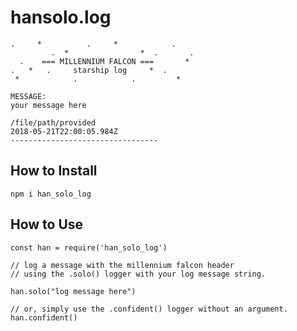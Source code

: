 # hansolo.log

```
.     *          .     *            .      
         .  *                *  .       .  
  .    === MILLENNIUM FALCON ===       *   
.   *   .     starship log     *  .        
 *            .            .         *     

MESSAGE:
your message here

/file/path/provided
2018-05-21T22:00:05.984Z
---------------------------------
```
## How to Install

```npm i han_solo_log```

## How to Use

```
const han = require('han_solo_log')

// log a message with the millennium falcon header
// using the .solo() logger with your log message string.

han.solo("log message here")

// or, simply use the .confident() logger without an argument.
han.confident()
```
